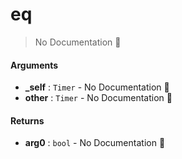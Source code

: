 # eq

> No Documentation 🚧

#### Arguments

- **\_self** : `Timer` \- No Documentation 🚧
- **other** : `Timer` \- No Documentation 🚧

#### Returns

- **arg0** : `bool` \- No Documentation 🚧